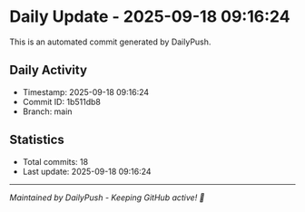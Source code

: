 # Daily Update - 2025-09-18 09:16:24

This is an automated commit generated by DailyPush.

## Daily Activity
- Timestamp: 2025-09-18 09:16:24
- Commit ID: 1b511db8
- Branch: main

## Statistics
- Total commits: 18
- Last update: 2025-09-18 09:16:24

---
*Maintained by DailyPush - Keeping GitHub active! 🚀*
